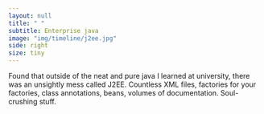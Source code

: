 ```yaml
---
layout: null
title: " "
subtitle: Enterprise java
image: "img/timeline/j2ee.jpg"
side: right
size: tiny
---
```

Found that outside of the neat and pure java I learned at university, there was an unsightly mess called J2EE. Countless XML files, factories for your factories, class annotations, beans, volumes of documentation. Soul-crushing stuff.